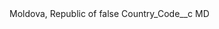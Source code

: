 <?xml version="1.0" encoding="UTF-8"?>
<CustomMetadata xmlns="http://soap.sforce.com/2006/04/metadata" xmlns:xsi="http://www.w3.org/2001/XMLSchema-instance" xmlns:xsd="http://www.w3.org/2001/XMLSchema">
    <label>Moldova, Republic of</label>
    <protected>false</protected>
    <values>
        <field>Country_Code__c</field>
        <value xsi:type="xsd:string">MD</value>
    </values>
</CustomMetadata>

